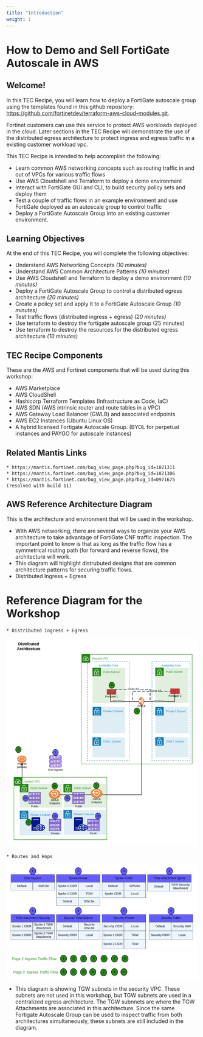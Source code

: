 ```yaml
---
title: "Introduction"
weight: 1
---
```


# How to Demo and Sell FortiGate Autoscale in AWS

## Welcome!

In this TEC Recipe, you will learn how to deploy a FortiGate autoscale group using the templates found in this github repository: https://github.com/fortinetdev/terraform-aws-cloud-modules.git. 

Fortinet customers can use this service to protect AWS workloads deployed in the cloud. Later sections in the TEC Recipe will demonstrate the use of the distributed egress architecture to protect ingress and egress traffic in a existing customer workload vpc. 

This TEC Recipe is intended to help accomplish the following:

  * Learn common AWS networking concepts such as routing traffic in and out of VPCs for various traffic flows
  * Use AWS Cloudshell and Terraform to deploy a demo environment
  * Interact with FortiGate GUI and CLI, to build security policy sets and deploy them
  * Test  a couple of traffic flows in an example environment and use FortiGate deployed as an autoscale group to control traffic
  * Deploy a FortiGate Autoscale Group into an existing customer environment. 

## Learning Objectives

At the end of this TEC Recipe, you will complete the following objectives:
  
  * Understand AWS Networking Concepts *(10 minutes)*
  * Understand AWS Common Architecture Patterns *(10 minutes)*
  * Use AWS Cloudshell and Terraform to deploy a demo environment *(10 minutes)*
  * Deploy a FortiGate Autoscale Group to control a distributed egress architecture *(20 minutes)*
  * Create a policy set and apply it to a FortiGate Autoscale Group *(10 minutes)*
  * Test traffic flows (distributed ingress + egress) *(20 minutes)*
  * Use terraform to destroy the fortigate autoscale group (25 minutes)
  * Use terraform to destroy the resources for the distributed egress architecture *(10 minutes)*

## TEC Recipe Components

These are the AWS and Fortinet components that will be used during this workshop:

  * AWS Marketplace
  * AWS CloudShell
  * Hashicorp Terraform Templates (Infrastructure as Code, IaC)
  * AWS SDN (AWS intrinsic router and route tables in a VPC)
  * AWS Gateway Load Balancer (GWLB) and associated endpoints
  * AWS EC2 Instances (Ubuntu Linux OS)
  * A hybrid licensed Fortigate Autoscale Group. (BYOL for perpetual instances and PAYGO for autoscale instances)


## Related Mantis Links

    * https://mantis.fortinet.com/bug_view_page.php?bug_id=1021311
    * https://mantis.fortinet.com/bug_view_page.php?bug_id=1021306
    * https://mantis.fortinet.com/bug_view_page.php?bug_id=0971675 (resolved with build 11)

## AWS Reference Architecture Diagram

This is the architecture and environment that will be used in the workshop.

  * With AWS networking, there are several ways to organize your AWS architecture to take advantage of FortiGate CNF traffic inspection. The important point to know is that as long as the traffic flow has a symmetrical routing path (for forward and reverse flows), the architecture will work.
  * This diagram will highlight distrubuted designs that are common architecture patterns for securing traffic flows.
  * Distributed Ingress + Egress


# Reference Diagram for the Workshop

    * Distributed Ingress + Egress

![](image-overview2.png)

    * Routes and Hops

![](image-overview3.png)
![](image-overview3a.png)

* This diagram is showing TGW subnets in the security VPC. These subnets are not used in this workshop, but TGW subnets are used in a centralized egress architecture. The TGW subnnets are where the TGW Attachments are associated in this architecture. Since the same Fortigate Autoscale Group can be used to inspect traffic from both architectures simultaneously, these subnets are still included in the diagram. 